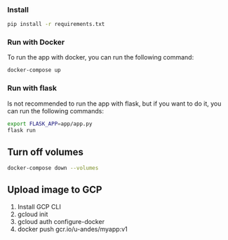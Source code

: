 ### Install

```bash
pip install -r requirements.txt
```

### Run with Docker

To run the app with docker, you can run the following command:

```bash
docker-compose up
```

### Run with flask

Is not recommended to run the app with flask, but if you want to do it, you can run the following commands:

```bash
export FLASK_APP=app/app.py
flask run
```

## Turn off volumes

```bash
docker-compose down --volumes
```

## Upload image to GCP

1. Install GCP CLI
2. gcloud init
3. gcloud auth configure-docker
4. docker push gcr.io/u-andes/myapp:v1
